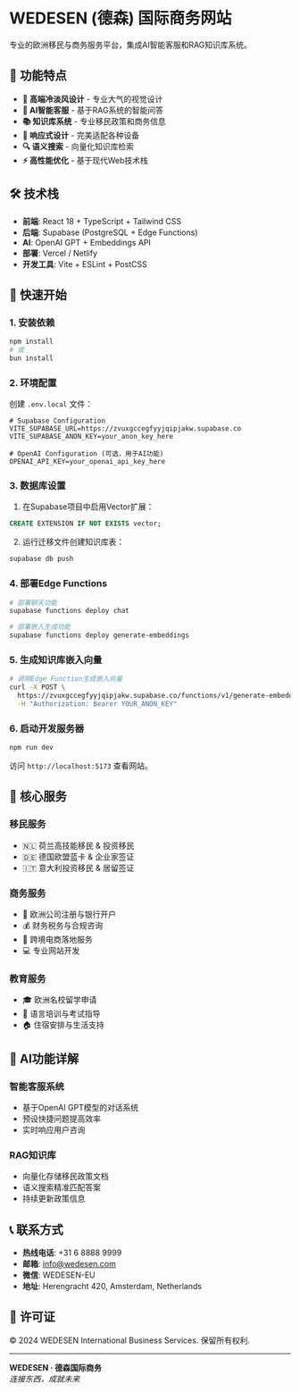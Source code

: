 # WEDESEN (德森) 国际商务网站

专业的欧洲移民与商务服务平台，集成AI智能客服和RAG知识库系统。

## 🌟 功能特点

- **🎨 高端冷淡风设计** - 专业大气的视觉设计
- **🤖 AI智能客服** - 基于RAG系统的智能问答
- **📚 知识库系统** - 专业移民政策和商务信息
- **📱 响应式设计** - 完美适配各种设备
- **🔍 语义搜索** - 向量化知识库检索
- **⚡ 高性能优化** - 基于现代Web技术栈

## 🛠️ 技术栈

- **前端**: React 18 + TypeScript + Tailwind CSS
- **后端**: Supabase (PostgreSQL + Edge Functions)
- **AI**: OpenAI GPT + Embeddings API
- **部署**: Vercel / Netlify
- **开发工具**: Vite + ESLint + PostCSS

## 🚀 快速开始

### 1. 安装依赖

```bash
npm install
# 或
bun install
```

### 2. 环境配置

创建 `.env.local` 文件：

```env
# Supabase Configuration
VITE_SUPABASE_URL=https://zvuxgccegfyyjqipjakw.supabase.co
VITE_SUPABASE_ANON_KEY=your_anon_key_here

# OpenAI Configuration (可选，用于AI功能)
OPENAI_API_KEY=your_openai_api_key_here
```

### 3. 数据库设置

1. 在Supabase项目中启用Vector扩展：
```sql
CREATE EXTENSION IF NOT EXISTS vector;
```

2. 运行迁移文件创建知识库表：
```bash
supabase db push
```

### 4. 部署Edge Functions

```bash
# 部署聊天功能
supabase functions deploy chat

# 部署嵌入生成功能
supabase functions deploy generate-embeddings
```

### 5. 生成知识库嵌入向量

```bash
# 调用Edge Function生成嵌入向量
curl -X POST \
  https://zvuxgccegfyyjqipjakw.supabase.co/functions/v1/generate-embeddings \
  -H "Authorization: Bearer YOUR_ANON_KEY"
```

### 6. 启动开发服务器

```bash
npm run dev
```

访问 `http://localhost:5173` 查看网站。

## 🎯 核心服务

### 移民服务
- 🇳🇱 荷兰高技能移民 & 投资移民
- 🇩🇪 德国欧盟蓝卡 & 企业家签证
- 🇮🇹 意大利投资移民 & 居留签证

### 商务服务
- 🏢 欧洲公司注册与银行开户
- 💰 财务税务与合规咨询
- 🛒 跨境电商落地服务
- 💻 专业网站开发

### 教育服务
- 🎓 欧洲名校留学申请
- 📝 语言培训与考试指导
- 🏠 住宿安排与生活支持

## 🤖 AI功能详解

### 智能客服系统
- 基于OpenAI GPT模型的对话系统
- 预设快捷问题提高效率
- 实时响应用户咨询

### RAG知识库
- 向量化存储移民政策文档
- 语义搜索精准匹配答案
- 持续更新政策信息

## 📞 联系方式

- **热线电话**: +31 6 8888 9999
- **邮箱**: info@wedesen.com
- **微信**: WEDESEN-EU
- **地址**: Herengracht 420, Amsterdam, Netherlands

## 📄 许可证

© 2024 WEDESEN International Business Services. 保留所有权利.

---

**WEDESEN · 德森国际商务**  
*连接东西，成就未来*
